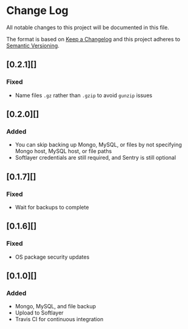 # Change Log
All notable changes to this project will be documented in this file.

The format is based on [Keep a Changelog](http://keepachangelog.com/)
and this project adheres to [Semantic Versioning](http://semver.org/).

## [0.2.1][]
### Fixed
-   Name files `.gz` rather than `.gzip` to avoid `gunzip` issues

## [0.2.0][]
### Added
-   You can skip backing up Mongo, MySQL, or files by not specifying
    Mongo host, MySQL host, or file paths
-   Softlayer credentials are still required, and Sentry is still optional

## [0.1.7][]
### Fixed
-   Wait for backups to complete

## [0.1.6][]
### Fixed
-   OS package security updates

## [0.1.0][]
### Added
-   Mongo, MySQL, and file backup
-   Upload to Softlayer
-   Travis CI for continuous integration
